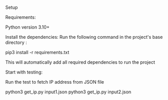 Setup

Requirements:

Python version 3.10+

Install the dependencies:
Run the following command in the project's base directory :

pip3 install -r requirements.txt

This will automatically add all required dependencies to run the project


Start with testing:

Run the test to fetch IP address from JSON file

python3 get_ip.py input1.json
python3 get_ip.py input2.json


